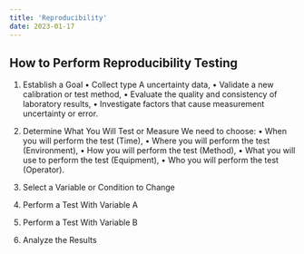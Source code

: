```yaml
---
title: 'Reproducibility'
date: 2023-01-17
---
```


## How to Perform Reproducibility Testing

1. Establish a Goal
• Collect type A uncertainty data,
• Validate a new calibration or test method,
• Evaluate the quality and consistency of laboratory results,
• Investigate factors that cause measurement uncertainty or error.

2. Determine What You Will Test or Measure
We need to choose:
• When you will perform the test (Time),
• Where you will perform the test (Environment),
• How you will perform the test (Method),
• What you will use to perform the test (Equipment),
• Who you will perform the test (Operator).

3. Select a Variable or Condition to Change
4. Perform a Test With Variable A
5. Perform a Test With Variable B
6. Analyze the Results


